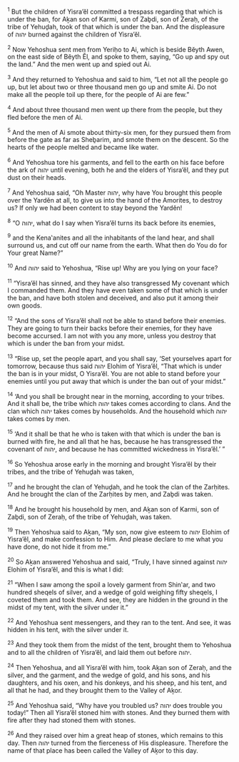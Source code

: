 <sup>1</sup> But the children of Yisra’ĕl committed a trespass regarding that which is under the ban, for Aḵan son of Karmi, son of Zaḇdi, son of Zeraḥ, of the tribe of Yehuḏah, took of that which is under the ban. And the displeasure of יהוה burned against the children of Yisra’ĕl.

<sup>2</sup> Now Yehoshua sent men from Yeriḥo to Ai, which is beside Bĕyth Awen, on the east side of Bĕyth Ĕl, and spoke to them, saying, “Go up and spy out the land.” And the men went up and spied out Ai.

<sup>3</sup> And they returned to Yehoshua and said to him, “Let not all the people go up, but let about two or three thousand men go up and smite Ai. Do not make all the people toil up there, for the people of Ai are few.”

<sup>4</sup> And about three thousand men went up there from the people, but they fled before the men of Ai.

<sup>5</sup> And the men of Ai smote about thirty-six men, for they pursued them from before the gate as far as Sheḇarim, and smote them on the descent. So the hearts of the people melted and became like water.

<sup>6</sup> And Yehoshua tore his garments, and fell to the earth on his face before the ark of יהוה until evening, both he and the elders of Yisra’ĕl, and they put dust on their heads.

<sup>7</sup> And Yehoshua said, “Oh Master יהוה, why have You brought this people over the Yardĕn at all, to give us into the hand of the Amorites, to destroy us? If only we had been content to stay beyond the Yardĕn!

<sup>8</sup> “O יהוה, what do I say when Yisra’ĕl turns its back before its enemies,

<sup>9</sup> and the Kena‛anites and all the inhabitants of the land hear, and shall surround us, and cut off our name from the earth. What then do You do for Your great Name?”

<sup>10</sup> And יהוה said to Yehoshua, “Rise up! Why are you lying on your face?

<sup>11</sup> “Yisra’ĕl has sinned, and they have also transgressed My covenant which I commanded them. And they have even taken some of that which is under the ban, and have both stolen and deceived, and also put it among their own goods.

<sup>12</sup> “And the sons of Yisra’ĕl shall not be able to stand before their enemies. They are going to turn their backs before their enemies, for they have become accursed. I am not with you any more, unless you destroy that which is under the ban from your midst.

<sup>13</sup> “Rise up, set the people apart, and you shall say, ‘Set yourselves apart for tomorrow, because thus said יהוה Elohim of Yisra’ĕl, “That which is under the ban is in your midst, O Yisra’ĕl. You are not able to stand before your enemies until you put away that which is under the ban out of your midst.”

<sup>14</sup> ‘And you shall be brought near in the morning, according to your tribes. And it shall be, the tribe which יהוה takes comes according to clans. And the clan which יהוה takes comes by households. And the household which יהוה takes comes by men.

<sup>15</sup> ‘And it shall be that he who is taken with that which is under the ban is burned with fire, he and all that he has, because he has transgressed the covenant of יהוה, and because he has committed wickedness in Yisra’ĕl.’ ”

<sup>16</sup> So Yehoshua arose early in the morning and brought Yisra’ĕl by their tribes, and the tribe of Yehuḏah was taken,

<sup>17</sup> and he brought the clan of Yehuḏah, and he took the clan of the Zarḥites. And he brought the clan of the Zarḥites by men, and Zaḇdi was taken.

<sup>18</sup> And he brought his household by men, and Aḵan son of Karmi, son of Zaḇdi, son of Zeraḥ, of the tribe of Yehuḏah, was taken.

<sup>19</sup> Then Yehoshua said to Aḵan, “My son, now give esteem to יהוה Elohim of Yisra’ĕl, and make confession to Him. And please declare to me what you have done, do not hide it from me.”

<sup>20</sup> So Aḵan answered Yehoshua and said, “Truly, I have sinned against יהוה Elohim of Yisra’ĕl, and this is what I did:

<sup>21</sup> “When I saw among the spoil a lovely garment from Shin‛ar, and two hundred sheqels of silver, and a wedge of gold weighing fifty sheqels, I coveted them and took them. And see, they are hidden in the ground in the midst of my tent, with the silver under it.”

<sup>22</sup> And Yehoshua sent messengers, and they ran to the tent. And see, it was hidden in his tent, with the silver under it.

<sup>23</sup> And they took them from the midst of the tent, brought them to Yehoshua and to all the children of Yisra’ĕl, and laid them out before יהוה.

<sup>24</sup> Then Yehoshua, and all Yisra’ĕl with him, took Aḵan son of Zeraḥ, and the silver, and the garment, and the wedge of gold, and his sons, and his daughters, and his oxen, and his donkeys, and his sheep, and his tent, and all that he had, and they brought them to the Valley of Aḵor.

<sup>25</sup> And Yehoshua said, “Why have you troubled us? יהוה does trouble you today!” Then all Yisra’ĕl stoned him with stones. And they burned them with fire after they had stoned them with stones.

<sup>26</sup> And they raised over him a great heap of stones, which remains to this day. Then יהוה turned from the fierceness of His displeasure. Therefore the name of that place has been called the Valley of Aḵor to this day.

